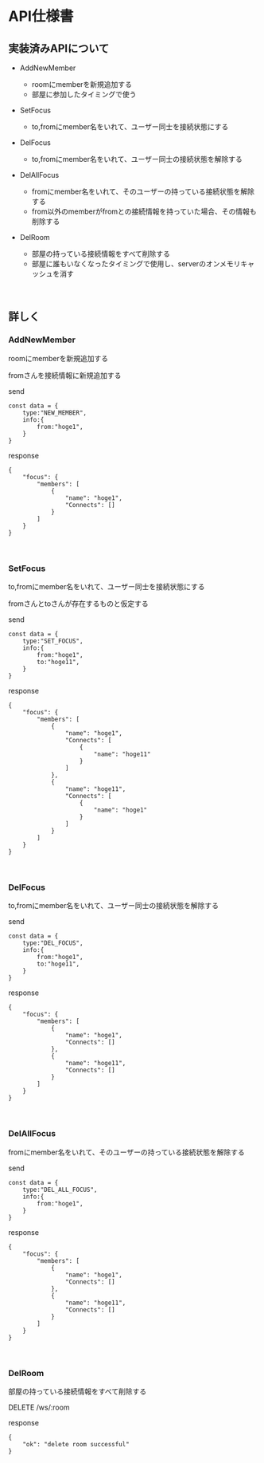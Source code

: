 # API仕様書

## 実装済みAPIについて
- AddNewMember
  - roomにmemberを新規追加する
  - 部屋に参加したタイミングで使う

- SetFocus
  - to,fromにmember名をいれて、ユーザー同士を接続状態にする

- DelFocus
  - to,fromにmember名をいれて、ユーザー同士の接続状態を解除する

- DelAllFocus
  - fromにmember名をいれて、そのユーザーの持っている接続状態を解除する
  - from以外のmemberがfromとの接続情報を持っていた場合、その情報も削除する

- DelRoom
  - 部屋の持っている接続情報をすべて削除する
  - 部屋に誰もいなくなったタイミングで使用し、serverのオンメモリキャッシュを消す

<br>

## 詳しく

### AddNewMember

roomにmemberを新規追加する

fromさんを接続情報に新規追加する

send
```
const data = {
    type:"NEW_MEMBER",
    info:{
        from:"hoge1",
    }
}
```

response
```
{
    "focus": {
        "members": [
            {
                "name": "hoge1",
                "Connects": []
            }
        ]
    }
}
```

<br>

### SetFocus

to,fromにmember名をいれて、ユーザー同士を接続状態にする

fromさんとtoさんが存在するものと仮定する

send
```        
const data = {
    type:"SET_FOCUS",
    info:{
        from:"hoge1",
        to:"hoge11",
    }
}
```

response
```
{
    "focus": {
        "members": [
            {
                "name": "hoge1",
                "Connects": [
                    {
                        "name": "hoge11"
                    }
                ]
            },
            {
                "name": "hoge11",
                "Connects": [
                    {
                        "name": "hoge1"
                    }
                ]
            }
        ]
    }
}
```

<br>

### DelFocus

to,fromにmember名をいれて、ユーザー同士の接続状態を解除する

send
```
const data = {
    type:"DEL_FOCUS",
    info:{
        from:"hoge1",
        to:"hoge11",
    }
}
```


response
```
{
    "focus": {
        "members": [
            {
                "name": "hoge1",
                "Connects": []
            },
            {
                "name": "hoge11",
                "Connects": []
            }
        ]
    }
}
```

<br>

### DelAllFocus

fromにmember名をいれて、そのユーザーの持っている接続状態を解除する

send
```
const data = {
    type:"DEL_ALL_FOCUS",
    info:{
        from:"hoge1",
    }
}
```


response
```
{
    "focus": {
        "members": [
            {
                "name": "hoge1",
                "Connects": []
            },
            {
                "name": "hoge11",
                "Connects": []
            }
        ]
    }
}
```

<br>


### DelRoom

部屋の持っている接続情報をすべて削除する

DELETE /ws/:room

response
```
{
    "ok": "delete room successful"
}
```

<br>

